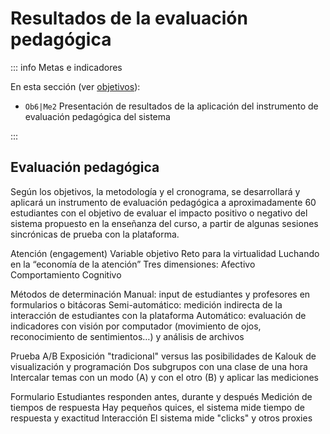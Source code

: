 # Resultados de la evaluación pedagógica

::: info Metas e indicadores

En esta sección (ver [objetivos](/proyecto/objetivos.md)):

- `Ob6|Me2` Presentación de resultados de la aplicación del instrumento de evaluación pedagógica del sistema

:::

## Evaluación pedagógica

Según los objetivos, la metodología y el cronograma, se desarrollará y aplicará un instrumento de evaluación pedagógica a aproximadamente 60 estudiantes con el objetivo de evaluar el impacto positivo o negativo del sistema propuesto en la enseñanza del curso, a partir de algunas sesiones sincrónicas de prueba con la plataforma.

Atención (engagement)
Variable objetivo
Reto para la virtualidad
Luchando en la “economía de la atención”
Tres dimensiones:
Afectivo
Comportamiento
Cognitivo

Métodos de determinación
Manual: input de estudiantes y profesores en formularios o bitácoras
Semi-automático: medición indirecta de la interacción de estudiantes con la plataforma
Automático: evaluación de indicadores con visión por computador (movimiento de ojos, reconocimiento de sentimientos…) y análisis de archivos

Prueba A/B
Exposición "tradicional" versus las posibilidades de Kalouk de visualización y programación
Dos subgrupos con una clase de una hora
Intercalar temas con un modo (A) y con el otro (B) y aplicar las mediciones

Formulario
Estudiantes responden antes, durante y después
Medición de tiempos de respuesta
Hay pequeños quices, el sistema mide tiempo de respuesta y exactitud
Interacción
El sistema mide "clicks" y otros proxies
